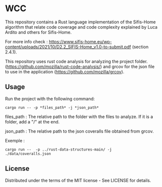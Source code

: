 # WCC

This repository contains a Rust language implementation of the Sifis-Home algorithm that relate code coverage and code complexity explained by Luca Ardito and others for Sifis-Home.

For more info check : https://www.sifis-home.eu/wp-content/uploads/2021/10/D2.2_SIFIS-Home_v1.0-to-submit.pdf (section 2.4.1).

This repository uses rust code analysis for analyzing the project folder. (https://github.com/mozilla/rust-code-analysis/) and grcov for the json file to use in the application (https://github.com/mozilla/grcov).

## Usage

Run the project with the following command:
```
cargo run -- -p *files_path* -j *json_path* 
```

files_path : The relative path to the folder with the files to analyze. If it is a folder, add a "/" at the end.

json_path : The relative path to the json coveralls file obtained from grcov.

Exemple : 
```
cargo run --  -p ../rust-data-structures-main/ -j ./data/coveralls.json
```


## License
Distributed under the terms of the MIT license -
See LICENSE for details.